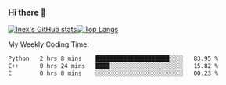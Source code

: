 ### Hi there 👋
[![lnex's GitHub stats](https://github-readme-stats.vercel.app/api?username=lnexenl&count_private=true&show_icons=true)](https://github.com/anuraghazra/github-readme-stats)[![Top Langs](https://github-readme-stats.vercel.app/api/top-langs/?username=lnexenl&layout=compact&langs_count=8&exclude_repo=32-bit-MIPS-CPU)](https://github.com/anuraghazra/github-readme-stats)

My Weekly Coding Time:
<!--START_SECTION:waka-->

```txt
Python   2 hrs 8 mins    █████████████████████░░░░   83.95 %
C++      0 hrs 24 mins   ████░░░░░░░░░░░░░░░░░░░░░   15.82 %
C        0 hrs 0 mins    ░░░░░░░░░░░░░░░░░░░░░░░░░   00.23 %
```

<!--END_SECTION:waka-->
